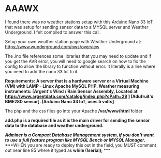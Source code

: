 # AAAWX
I found there was no weather stations setup with this Arduino Nano 33 IoT that was setup for sending sensor data to a MYSQL server and Weather Underground. 
I felt compiled to answer this call.

Setup your own weather station page with Weather Underground at: https://www.wunderground.com/pws/overview

The .ino file references some libraries that you may need to update and if you get the AVR error, you will need to google search on how to fix the config to allow the library to function without error. It literally is a line where you need to add the nano 33 Iot to it.

**Requirements: A server that is a hardware server or a Virtual Machine (VM) with LAMP - Linux Apache MySQL PHP.
Weather measuring instruments:
[Argent's Wind / Rain Sensor Assembly, Located at https://www.argentdata.com/catalog/index.php?cPath=29   ]
[Adufruit's BME280 sensor].
[Arduino Nano 33 IoT, uses 5 volts]**

The php and the css files go into your Apache **/var/www/html** folder

**add.php is a required file as it is the main driver for sending the sensor data to the database and weather underground.**

***Adminer is a Compact Database Management system, if you don't want to use a full feature program like MYSQL Bench or MYSQL Manager.***
***WHEN you are ready to deploy this out in the field, you MUST comment out near line 85 where it typed as **while (!serial);**  ***

